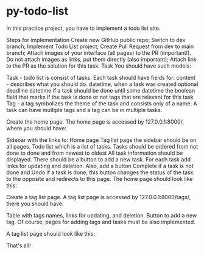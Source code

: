 # py-todo-list

In this practice project, you have to implement a todo list site.

Steps for implementation
Create new GitHub public repo;
Switch to dev branch;
Implement Todo List project;
Create Pull Request from dev to main branch;
Attach images of your interface (all pages) to the PR (important!). Do not attach images as links, put them directly (also important);
Attach link to the PR as the solution for this task.
Task
You should have such models:

Task - todo list is consist of tasks. Each task should have fields for:
content - describes what you should do.
datetime, when a task was created
optional deadline datetime if a task should be done until some datetime
the boolean field that marks if the task is done or not
tags that are relevant for this task
Tag - a tag symbolizes the theme of the task and consists only of a name.
A task can have multiple tags and a tag can be in multiple tasks.

Create the home page. The home page is accessed by 127.0.0.1:8000/, where you should have:

Sidebar with the links to:
Home page
Tag list page the sidebar should be on all pages.
Todo list which is a list of tasks.
Tasks should be ordered from not done to done and from newest to oldest
All task information should be displayed.
There should be a button to add a new task.
For each task add links for updating and deletion.
Also, add a button Complete if a task is not done and Undo if a task is done, this button changes the status of the task to the opposite and redirects to this page.
The home page should look like this: 


Create a tag list page. A tag list page is accessed by 127.0.0.1:8000/tags/, there you should have:

Table with tags names, links for updating, and deletion.
Button to add a new tag.
Of course, pages for adding tags and tasks must be also implemented.

A tag list page should look like this: 


That's all!